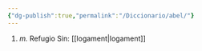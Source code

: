 ```yaml
---
{"dg-publish":true,"permalink":"/Diccionario/abel/"}
---
```


1. *m.* Refugio
    Sin: [[logament\|logament]]